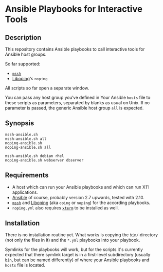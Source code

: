 Ansible Playbooks for Interactive Tools
=======================================

Description
-----------

This repository contains Ansible playbooks to call interactive tools
for Ansible host groups.

So far supported:

* [`mssh`](http://hgarcia.es/)
* [Liboping](https://noping.cc/)'s `noping`

All scripts so far open a separate window.

You can pass any host group you've defined in Your Ansible `hosts`
file to these scripts as parameters, separated by blanks as usual on
Unix. If no parameter is passed, the generic Ansible host group `all`
is expected.

Synopsis
--------

```
mssh-ansible.sh
mssh-ansible.sh all
noping-ansible.sh
noping-ansible.sh all

mssh-ansible.sh debian rhel
noping-ansible.sh webserver dbserver
```

Requirements
------------

* A host which can run your Ansible playbooks and which can run X11
  applications.
* [Ansible](https://www.ansible.com/) of course, probably version 2.7
  upwards, tested with 2.10.
* [`mssh`](http://hgarcia.es/) and [Liboping](https://noping.cc/) (aka
  `oping` or `noping`) for the according playbooks.
* `noping.yml` also requires
  [`xterm`](https://invisible-island.net/xterm/xterm.html) to be
  installed as well.

Installation
------------

There is no installation routine yet. What works is copying the `bin/`
directory (not only the files in it) and the `*.yml` playbooks into
your playbook.

Symlinks for the playbooks will work, but for the scripts it's
currently expected that there symlink target is in a first-level
subdirectory (usually `bin`, but can be named differently) of where
your Ansible playbooks and `hosts` file is located.
